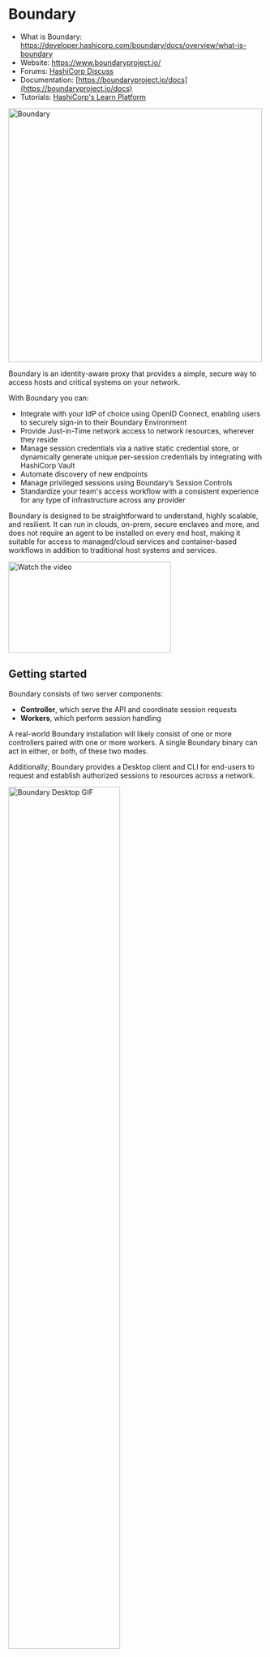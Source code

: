 # Boundary

- What is Boundary: https://developer.hashicorp.com/boundary/docs/overview/what-is-boundary
- Website: https://www.boundaryproject.io/
- Forums: [HashiCorp Discuss](https://discuss.hashicorp.com/c/boundary/)
- Documentation: [https://boundaryproject.io/docs](https://boundaryproject.io/docs)
- Tutorials: [HashiCorp's Learn Platform](https://developer.hashicorp.com/boundary/tutorials)

<img alt="Boundary" src="boundary.png" alt="Image" width="500px"/>

Boundary is an identity-aware proxy that provides a simple, secure way to access hosts and critical systems on your network.

With Boundary you can:

* Integrate with your IdP of choice using OpenID Connect, enabling users to securely sign-in to their Boundary Environment
* Provide Just-in-Time network access to network resources, wherever they reside 
* Manage session credentials via a native static credential store, or dynamically generate unique per-session credentials by integrating with HashiCorp Vault
* Automate discovery of new endpoints
* Manage privileged sessions using Boundary’s Session Controls
* Standardize your team's access workflow with a consistent experience for any type of infrastructure across any provider


Boundary is designed to be straightforward to understand, highly scalable, and 
resilient. It can run in clouds, on-prem, secure enclaves and more, and does not require
an agent to be installed on every end host, making it suitable for access to managed/cloud services and container-based workflows in addition to traditional host systems and services.


<img src="https://www.boundaryproject.io/_next/image?url=https%3A%2F%2Fwww.datocms-assets.com%2F58478%2F1664218843-boundary-illustration-option2-1.png&w=3840&q=75" alt="Watch the video" width="320" height="180">




## Getting started

Boundary consists of two server components: 

* **Controller**, which serve the API and coordinate session requests
* **Workers**, which perform session handling

A real-world Boundary installation will likely consist of one or more
controllers paired with one or more workers. A single Boundary binary can act
in either, or both, of these two modes.

Additionally, Boundary provides a Desktop client and CLI for end-users to request and establish 
authorized sessions to resources across a network.

<img src="boundary_desktop_example.gif" alt="Boundary Desktop GIF" width="66%" height="66%" loop="true">

Boundary does _not_ require software to be installed on your hosts and services.

## Requirements

Boundary has two external dependencies: 
- A SQL database
- At least one KMS

### SQL database
The database contains Boundary's configuration and session information. The 
database must be accessible by Controller nodes. 

Values that are secrets (e.g credentials) are encrypted in the database. Currently, PostgreSQL is supported as a database and has been tested with Postgres 12 and above.

Boundary uses only common extensions and both hosted and self-managed instances are supported.In most instances all that is needed is a database endpoint and appropriate credentials.

### KMS 
Boundary uses KMS keys for various purposes, such as protecting secrets, as a possible authentication mechanism for workers, recovery needs, encryption of values in Boundary’s configuration, and more.Boundary uses key derivation extensively to avoid key sprawl of these high-value keys.

You can use [any cloud KMS or Vault's Transit Secrets Engine to satisfy the KMS requirement](https://developer.hashicorp.com/boundary/docs/configuration/kms). 

## Trying out Boundary

Running Boundary in a more permanent context requires a few more steps, such
as writing some simple configuration files to tell the nodes how to reach their
database and KMS. The steps below, along with the extra information needed
for permanent installations, are detailed in our [Installation Guide](https://developer.hashicorp.com/boundary/docs/install-boundary/install).

> ⚠️  Do _not_ use the `main` branch except for dev or test cases. Boundary 0.10 introduced release branches which should be safe to track, however, migrations in `main` may be renumbered if needed. The Boundary team will not be able to provide assistance if running `main` over the long term results in migration breakages or other bugs.

### Download and Run from Release Page

Download the latest release of the server binary and appropriate desktop
client(s) from our [downloads page](https://developer.hashicorp.com/boundary/downloads)

## Quickstart with Boundary Dev

Boundary has a `dev` mode that you can use for testing. In this mode both a
controller and worker are started with a single command, and they have the
following properties:

* The controller starts a PostgreSQL Docker container to use as storage.
  This container will be shut down and removed, if possible, when the
  controller is shut down gracefully.
* The controller will use an internal KMS with ephemeral keys

### Building from Source
If you meet the following local requirements, you can quickly get up and running with Boundary:
- Go v1.21 or greater
- Docker
- Either the [Boundary UI Dependencies](https://github.com/hashicorp/boundary-ui#prerequisites)
  for locally building the ui assets
  or [gh cli](https://cli.github.com) for downloading pre-built ui assets.

Simply run:

  ```make install```

This will build Boundary. (The first time this is run it will fetch and compile
UI assets; which will take a few extra minutes.) Once complete, run Boundary in
`dev` mode:

  ```$GOPATH/bin/boundary dev```

Please note that development may require other tools; to install the set of
tools at the versions used by the Boundary team, run:

  ```make tools```

Without doing so, you may encounter errors while running `make install`. It is important
to also note that using `make tools` will install various tools used for Boundary
development to the normal Go binary directory; this may overwrite or take precedence
over tools that might already be installed on the system.

### Start Boundary

Start the server binary with:

  ```boundary dev```

This will start a Controller service listening on `http://127.0.0.1:9200` for
incoming API requests and a Worker service listening on `http://127.0.0.1:9202`
for incoming session requests. It will also create various default resources and
display various useful pieces of information, such as a login name and password
that can be used to authenticate.

### Configuring Resources

For a simple test of Boundary in `dev` mode you don't generally need to
configure any resources at all! But it's useful to understand what `dev` mode
did for you so you can then take further steps. By default, `dev` mode will
create:

* The `global` Scope for initial authentication, containing a Password-type
  Auth Method, along with an Account for login.
* An organization Scope under `global`, and a project Scope inside the
  organization.
* A Host Catalog with a default Host Set, which itself contains a Host with the
  address of the local machine (`127.0.0.1`)
* A Target mapping the Host Set to a set of connection parameters, with a
  default port of `22` (e.g. SSH)

You can go into Boundary's web UI or use its API to change these
default values, for instance if you want to connect to a different host or need
to modify the port on which to to connect.

### Making the Connection

Next, let's actually make a connection to your local SSH daemon via Boundary:

1. Authenticate to Boundary; using default `dev` values, this would be `boundary
   authenticate password -auth-method-id ampw_1234567890 -login-name admin
   -password password`. (Note that if you do not include the `password` flag you
   will be prompted for it.)
2. Run `boundary connect ssh -target-id ttcp_1234567890`. If you want to adjust
   the username, pass `-username <name>` to the command.

Check out the possibilities for target configuration to test out limiting (or increasing) the
number of connections per session or setting a maximum time limit; try canceling
an active session from the sessions page or via `boundary sessions`, make your
own commands with `boundary connect -exec`, and so on.

### Going Further

This example is a simple way to get started but omits several key steps that
could be taken in a production context:

* Using a firewall or other means to restrict the set of hosts allowed to
  connect to a local service to only Boundary Worker nodes, thereby making
  Boundary the _only_ means of ingress to a host
* Using the [Boundary Terraform provider](https://registry.terraform.io/providers/hashicorp/boundary/latest) to easily integrate Boundary with your
  existing code-based infrastructure
* Pointing a BI tool (PowerBI, Tableau, etc.) at Boundary's data warehouse to
  generate insights and look for anomalies with respect to session access

----

**Please note**: We take Boundary's security and our users' trust very
seriously. If you believe you have found a security issue in Boundary,
_please responsibly disclose_ by contacting us at
[security@hashicorp.com](mailto:security@hashicorp.com).

----

## Contributing

Thank you for your interest in contributing! Please refer to
[CONTRIBUTING.md](https://github.com/hashicorp/boundary/blob/main/CONTRIBUTING.md) for guidance.


